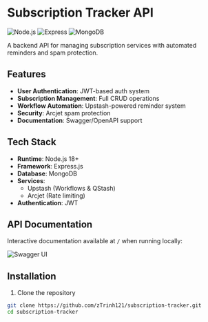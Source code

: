 # Subscription Tracker API

![Node.js](https://img.shields.io/badge/Node.js-18.x-green)
![Express](https://img.shields.io/badge/Express-4.x-lightgrey)
![MongoDB](https://img.shields.io/badge/MongoDB-6.x-green)

A backend API for managing subscription services with automated reminders and spam protection.

## Features

- **User Authentication**: JWT-based auth system
- **Subscription Management**: Full CRUD operations
- **Workflow Automation**: Upstash-powered reminder system
- **Security**: Arcjet spam protection
- **Documentation**: Swagger/OpenAPI support

## Tech Stack

- **Runtime**: Node.js 18+
- **Framework**: Express.js
- **Database**: MongoDB
- **Services**:
    - Upstash (Workflows & QStash)
    - Arcjet (Rate limiting)
- **Authentication**: JWT

## API Documentation

Interactive documentation available at `/` when running locally:

![Swagger UI](https://example.com/swagger-screenshot.png)

## Installation

1. Clone the repository
```bash
git clone https://github.com/zTrinh121/subscription-tracker.git
cd subscription-tracker